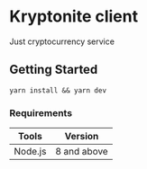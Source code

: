 # Kryptonite client
Just cryptocurrency service
## Getting Started
```
yarn install && yarn dev
```
### Requirements

| Tools         | Version       |
| ------------- |:-------------:|
| Node.js       | 8 and above   |

